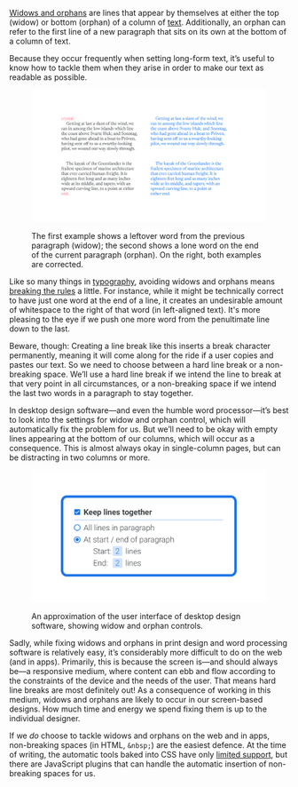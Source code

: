 
[Widows and orphans](/glossary/widows_orphans) are lines that appear by themselves at either the top (widow) or bottom (orphan) of a column of [text](/glossary/text_copy). Additionally, an orphan can refer to the first line of a new paragraph that sits on its own at the bottom of a column of text.

Because they occur frequently when setting long-form text, it’s useful to know how to tackle them when they arise in order to make our text as readable as possible.

<figure>

![Two different columns of text, set on the left with undesirable widows and orphans, and set again on the right with manual corrections. The first example shows a leftover word from the previous paragraph (widow); the second shows a lone word on the end of the current paragraph (orphan).](images/thumbnail.svg)
<figcaption>The first example shows a leftover word from the previous paragraph (widow); the second shows a lone word on the end of the current paragraph (orphan). On the right, both examples are corrected.</figcaption>

</figure>

Like so many things in [typography](/glossary/typography), avoiding widows and orphans means [breaking the rules](/lessons/using_type/breaking_the_rules) a little. For instance, while it might be technically correct to have just one word at the end of a line, it creates an undesirable amount of whitespace to the right of that word (in left-aligned text). It's more pleasing to the eye if we push one more word from the penultimate line down to the last.

Beware, though: Creating a line break like this inserts a break character permanently, meaning it will come along for the ride if a user copies and pastes our text. So we need to choose between a hard line break or a non-breaking space. We’ll use a hard line break if we intend the line to break at that very point in all circumstances, or a non-breaking space if we intend the last two words in a paragraph to stay together.

In desktop design software—and even the humble word processor—it’s best to look into the settings for widow and orphan control, which will automatically fix the problem for us. But we’ll need to be okay with empty lines appearing at the bottom of our columns, which will occur as a consequence. This is almost always okay in single-column pages, but can be distracting in two columns or more.

<figure>

![An approximation of the user interface of desktop design software, showing widow and orphan controls.](images/3.5.2.svg)
<figcaption>An approximation of the user interface of desktop design software, showing widow and orphan controls.</figcaption>

</figure>

Sadly, while fixing widows and orphans in print design and word processing software is relatively easy, it’s considerably more difficult to do on the web (and in apps). Primarily, this is because the screen is—and should always be—a responsive medium, where content can ebb and flow according to the constraints of the device and the needs of the user. That means hard line breaks are most definitely out! As a consequence of working in this medium, widows and orphans are likely to occur in our screen-based designs. How much time and energy we spend fixing them is up to the individual designer.

If we *do* choose to tackle widows and orphans on the web and in apps, non-breaking spaces (in HTML, `&nbsp;`) are the easiest defence. At the time of writing, the automatic tools baked into CSS have only [limited support](https://caniuse.com/?search=page-break), but there are JavaScript plugins that can handle the automatic insertion of non-breaking spaces for us.
